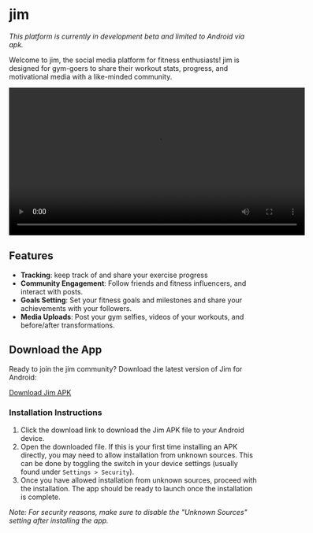 # jim

_This platform is currently in development beta and limited to Android via apk._

Welcome to jim, the social media platform for fitness enthusiasts! jim is designed for gym-goers to share their workout stats, progress, and motivational media with a like-minded community. 

<video width="600" controls>
  <source src="example.mp4" type="video/mp4">
  Your browser does not support the video tag.
</video>

## Features

- **Tracking**: keep track of and share your exercise progress
- **Community Engagement**: Follow friends and fitness influencers, and interact with posts.
- **Goals Setting**: Set your fitness goals and milestones and share your achievements with your followers.
- **Media Uploads**: Post your gym selfies, videos of your workouts, and before/after transformations.

## Download the App

Ready to join the jim community? Download the latest version of Jim for Android:

[Download Jim APK](https://expo.dev/artifacts/eas/pwpHEYBewujsAbhu653bWP.apk)

### Installation Instructions

1. Click the download link to download the Jim APK file to your Android device.
2. Open the downloaded file. If this is your first time installing an APK directly, you may need to allow installation from unknown sources. This can be done by toggling the switch in your device settings (usually found under `Settings > Security`).
3. Once you have allowed installation from unknown sources, proceed with the installation. The app should be ready to launch once the installation is complete.

*Note: For security reasons, make sure to disable the "Unknown Sources" setting after installing the app.*
